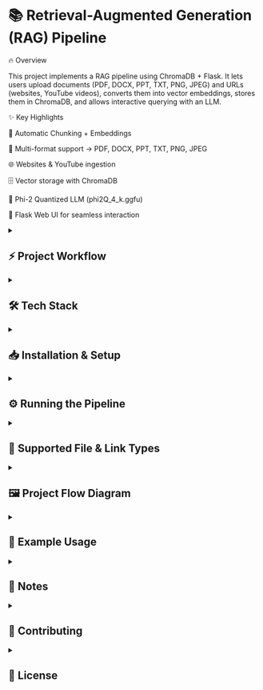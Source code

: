 <h1>📚 Retrieval-Augmented Generation (RAG) Pipeline</h1>
🔥 Overview

This project implements a RAG pipeline using ChromaDB + Flask.
It lets users upload documents (PDF, DOCX, PPT, TXT, PNG, JPEG) and URLs (websites, YouTube videos), converts them into vector embeddings, stores them in ChromaDB, and allows interactive querying with an LLM.

✨ Key Highlights

🧩 Automatic Chunking + Embeddings

📂 Multi-format support → PDF, DOCX, PPT, TXT, PNG, JPEG

🌐 Websites & YouTube ingestion

🗄️ Vector storage with ChromaDB

🤖 Phi-2 Quantized LLM (phi2Q_4_k.ggfu)

🎨 Flask Web UI for seamless interaction

<details> <summary><h2>⚡ Project Workflow</h2></summary>
 <ul>
    <li>Option 1</li>
    <li>Option 2</li>
    <li>Option 3</li>
  </ul>
🔹 Step 1: Ingest Data

Run ingest_data.py

Converts files/URLs → chunks → embeddings → stored in ChromaDB

🔹 Step 2: Query System

Run app.py

Query → Retrieve top-k relevant chunks → Refined via Phi-2 LLM → Displayed in Flask UI

</details>
<details> <summary><h2>🛠️ Tech Stack</h2></summary>
🖥️ Backend

Python

Flask

📦 Database

ChromaDB (Vector DB)

🧠 LLM

Phi-2 (Quantized phi2Q_4_k.ggfu)

🔍 Embeddings

Hugging Face Models

🎨 Frontend

Flask Templates (HTML, CSS)

</details>
<details> <summary><h2>📥 Installation & Setup</h2></summary>
1️⃣ Clone Repo
git clone https://github.com/your-username/rag-pipeline.git
cd rag-pipeline

2️⃣ Create & Activate Virtual Environment
python -m venv venv
# Windows:
venv\Scripts\activate
# Linux/Mac:
source venv/bin/activate

3️⃣ Install Dependencies
pip install -r requirements.txt

4️⃣ Download Model

The Phi2Q_4_k.ggfu model is large (1.66 GB), so it’s not in this repo.
👉 Download Here
 and place inside models/ directory.

</details>
<details> <summary><h2>⚙️ Running the Pipeline</h2></summary>
▶️ Ingest Data
python ingest_data.py

▶️ Launch Web App
python app.py


✔️ Opens Flask Web UI
✔️ Accepts queries
✔️ Retrieves top-k matches
✔️ Refines with Phi-2 LLM
✔️ Displays final result

</details>
<details> <summary><h2>📂 Supported File & Link Types</h2></summary>

📄 PDF (.pdf)

📝 Word (.docx)

🎞️ PowerPoint (.ppt)

📜 Text (.txt)

🖼️ Images (.png, .jpeg)

🌐 Website URLs

▶️ YouTube video links

</details>
<details> <summary><h2>🖼️ Project Flow Diagram</h2></summary>
flowchart LR
    A[User Uploads Docs/Links] --> B[Chunking + Embeddings]
    B --> C[ChromaDB Storage]
    D[User Query] --> E[Retrieve Top-k Matches]
    E --> F[Phi-2 Model]
    F --> G[Polished Answer to User]

</details>
<details> <summary><h2>🎯 Example Usage</h2></summary>

Upload a PDF on quantum computing

Run ingest_data.py → indexed into ChromaDB

Start app.py → Ask: “Explain qubits in simple terms”

System retrieves context + Phi-2 generates a refined answer

</details>
<details> <summary><h2>📌 Notes</h2></summary>

🚫 Model not included (too large) → use provided download link

📦 Repo only contains code, configs, instructions

🗂️ Use .gitignore → exclude venv/ & large files

</details>
<details> <summary><h2>🤝 Contributing</h2></summary>

💡 Fork → Create a feature branch → Commit → Push → Submit PR 🚀

</details>
<details> <summary><h2>📜 License</h2></summary>

📄 Licensed under the MIT License

</details>
